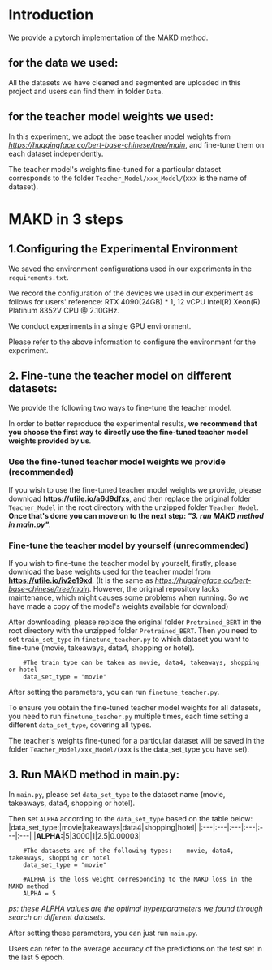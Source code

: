 # Introduction
We provide a pytorch implementation of the MAKD method.
## for the data we used:
All the datasets we have cleaned and segmented are uploaded in this project and users can find them in folder `Data`.
## for the teacher model weights we used:
In this experiment, we adopt the base teacher model weights from *https://huggingface.co/bert-base-chinese/tree/main*, and fine-tune them on each dataset independently.

The teacher model's weights fine-tuned for a particular dataset corresponds to the folder `Teacher_Model/xxx_Model/`(xxx is the name of dataset).


# MAKD in 3 steps
## 1.Configuring the Experimental Environment
We saved the environment configurations used in our experiments in the `requirements.txt`.

We record the configuration of the devices we used in our experiment as follows for users' reference: RTX 4090(24GB) * 1, 12 vCPU Intel(R) Xeon(R) Platinum 8352V CPU @ 2.10GHz.

We conduct experiments in a single GPU environment.

Please refer to the above information to configure the environment for the experiment.

## 2. Fine-tune the teacher model on different datasets:
We provide the following two ways to fine-tune the teacher model.

In order to better reproduce the experimental results, **we recommend that you choose the first way to directly use the fine-tuned teacher model weights provided by us**.

### Use the fine-tuned teacher model weights we provide (recommended)
If you wish to use the fine-tuned teacher model weights we provide, please download **https://ufile.io/a6d9dfxs**, and then replace the original folder `Teacher_Model` in the root directory with the unzipped folder `Teacher_Model`. **Once that's done you can move on to the next step: *"3. run MAKD method in main.py"***.


### Fine-tune the teacher model by yourself (unrecommended)
If you wish to fine-tune the teacher model by yourself, firstly, please download the base weights used for the teacher model from **https://ufile.io/iv2e19xd**. (It is the same as *https://huggingface.co/bert-base-chinese/tree/main*. However, the original repository lacks maintenance, which might causes some problems when running. So we have made a copy of the model's weights available for download) 

After downloading, please replace the original folder `Pretrained_BERT` in the root directory with the unzipped folder `Pretrained_BERT`. Then you need to set `train_set_type` in `finetune_teacher.py` to which dataset you want to fine-tune (movie, takeaways, data4, shopping or hotel). 
```
    #The train_type can be taken as movie, data4, takeaways, shopping or hotel
    data_set_type = "movie"
```

After setting the parameters, you can run `finetune_teacher.py`. 

To ensure you obtain the fine-tuned teacher model weights for all datasets, you need to run `finetune_teacher.py` multiple times, each time setting a different `data_set_type`, covering all types.

The teacher's weights fine-tuned for a particular dataset will be saved in the folder `Teacher_Model/xxx_Model/`(xxx is the data_set_type you have set). 


## 3. Run MAKD method in main.py:
In `main.py`, please set `data_set_type` to the dataset name (movie, takeaways, data4, shopping or hotel). 

Then set `ALPHA` according to the `data_set_type` based on the table below: 
|data_set_type:|movie|takeaways|data4|shopping|hotel|
|:---|:---|:---|:---|:---|:---|
|**ALPHA:**|5|3000|1|2.5|0.00003|
```
    #The datasets are of the following types:    movie, data4, takeaways, shopping or hotel
    data_set_type = "movie"
    
    #ALPHA is the loss weight corresponding to the MAKD loss in the MAKD method
    ALPHA = 5

```
*ps: these ALPHA values are the optimal hyperparameters we found through search on different datasets.*

After setting these parameters, you can just run `main.py`. 

Users can refer to the average accuracy of the predictions on the test set in the last 5 epoch. 

